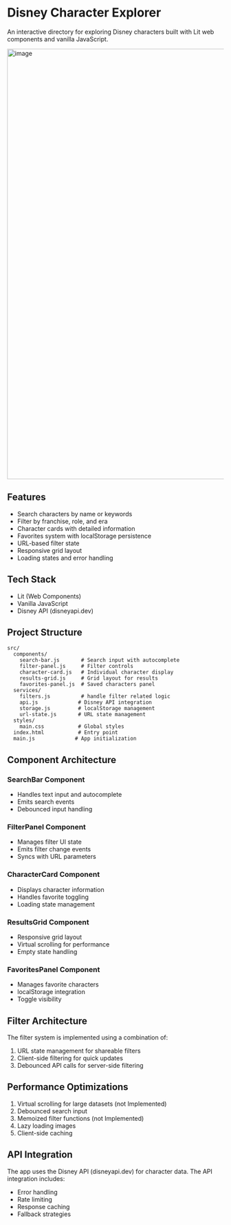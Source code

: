 # Disney Character Explorer

An interactive directory for exploring Disney characters built with Lit web components and vanilla JavaScript.

<img width="1785" height="999" alt="image" src="https://github.com/user-attachments/assets/9e77588c-834f-46c2-a116-a286eeb75097" />




## Features

- Search characters by name or keywords
- Filter by franchise, role, and era
- Character cards with detailed information
- Favorites system with localStorage persistence
- URL-based filter state
- Responsive grid layout
- Loading states and error handling

## Tech Stack

- Lit (Web Components)
- Vanilla JavaScript
- Disney API (disneyapi.dev)

## Project Structure

```
src/
  components/
    search-bar.js       # Search input with autocomplete
    filter-panel.js     # Filter controls
    character-card.js   # Individual character display
    results-grid.js     # Grid layout for results
    favorites-panel.js  # Saved characters panel
  services/
    filters.js          # handle filter related logic
    api.js             # Disney API integration
    storage.js         # localStorage management
    url-state.js       # URL state management
  styles/
    main.css           # Global styles
  index.html           # Entry point
  main.js             # App initialization
```

## Component Architecture

### SearchBar Component
- Handles text input and autocomplete
- Emits search events
- Debounced input handling

### FilterPanel Component
- Manages filter UI state
- Emits filter change events
- Syncs with URL parameters

### CharacterCard Component
- Displays character information
- Handles favorite toggling
- Loading state management

### ResultsGrid Component
- Responsive grid layout
- Virtual scrolling for performance
- Empty state handling

### FavoritesPanel Component
- Manages favorite characters
- localStorage integration
- Toggle visibility

## Filter Architecture

The filter system is implemented using a combination of:
1. URL state management for shareable filters
2. Client-side filtering for quick updates
3. Debounced API calls for server-side filtering

## Performance Optimizations

1. Virtual scrolling for large datasets (not Implemented)
2. Debounced search input
3. Memoized filter functions (not Implemented)
4. Lazy loading images
5. Client-side caching


## API Integration

The app uses the Disney API (disneyapi.dev) for character data. The API integration includes:
- Error handling
- Rate limiting
- Response caching
- Fallback strategies
